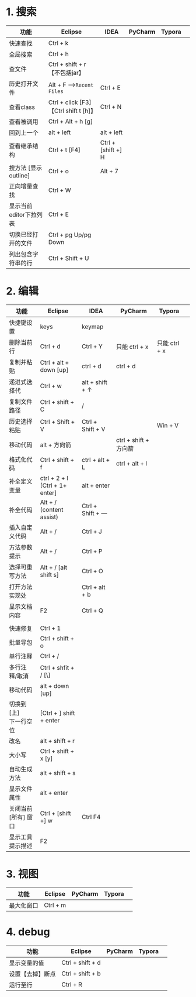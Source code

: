 # 1. 搜索
| 功能                   | Eclipse                                | IDEA              | PyCharm | Typora |      |
| ---------------------- | -------------------------------------- | ----------------- | ------- | ------ | ---- |
| 快速查找               | Ctrl + k                               |                   |         |        |      |
| 全局搜索               | Ctrl + h                               |                   |         |        |      |
| 查文件                 | Ctrl + shift + r 【不包括jar】         |                   |         |        |      |
| 历史打开文件           | Alt + F -->`Recent Files`              | Ctrl + E          |         |        |      |
| 查看class              | Ctrl + click [F3] 【Ctrl shift t [h]】 | Ctrl + N          |         |        |      |
| 查看被调用             | Ctrl + Alt + h [g]                     |                   |         |        |      |
| 回到上一个             | alt + left                             | alt + left        |         |        |      |
| 查看继承结构           | Ctrl + t [F4]                          | Ctrl +[shift +] H |         |        |      |
| 搜方法 [显示outline]   | Ctrl + o                               | Alt + 7           |         |        |      |
| 正向增量查找           | Ctrl + W                               |                   |         |        |      |
| 显示当前editor下拉列表 | Ctrl + E                               |                   |         |        |      |
| 切换已经打开的文件     | Ctrl + pg Up/pg Down                   |                   |         |        |      |
| 列出包含字符串的行     | Ctrl + Shift + U                       |                   |         |        |      |

# 2. 编辑

| 功能                        | Eclipse                              | IDEA             | PyCharm               | Typora        |      |
| --------------------------- | ------------------------------------ | ---------------- | --------------------- | ------------- | ---- |
| 快捷键设置                  | keys                                 | keymap           |                       |               |      |
| 删除当前行                  | Ctrl + d                             | Ctrl + Y         | 只能 ctrl + x         | 只能 ctrl + x |      |
| 复制并粘贴                  | Ctrl + alt + down [up]               | ctrl + d         | ctrl + d              |               |      |
| 递进式选择代                | Ctrl + w                             | alt + shift +  ↑ |                       |               |      |
| 复制文件路径                | Ctrl + shift + C                     | /                |                       |               |      |
| 历史选择粘贴                | Ctrl + Shift + V                     | Ctrl + Shift + V |                       | Win + V       |      |
| 移动代码                    | alt + 方向箭                         |                  | ctrl + shift + 方向箭 |               |      |
| 格式化代码                  | Ctrl + shift + f                     | ctrl + alt + L   | ctrl + alt + l        |               |      |
| 补全定义变量                | ctrl + 2 + l <br />[Ctrl + 1+ enter] | alt + enter      |                       |               |      |
| 补全代码                    | Alt + / (content assist)             | Ctrl + Shift + — |                       |               |      |
| 插入自定义代码              | Alt + /                              | Ctrl + J         |                       |               |      |
| 方法参数提示                | Alt + /                              | Ctrl + P         |                       |               |      |
| 选择可重写方法              | Alt + / [alt shift s]                | Ctrl + O         |                       |               |      |
| 打开方法实现处              |                                      | Ctrl + alt + b   |                       |               |      |
| 显示文档内容                | F2                                   | Ctrl + Q         |                       |               |      |
|                             |                                      |                  |                       |               |      |
| 快速修复                    | Ctrl + 1                             |                  |                       |               |      |
| 批量导包                    | Ctrl + shift + o                     |                  |                       |               |      |
| 单行注释                    | Ctrl + /                             |                  |                       |               |      |
| 多行注释/取消               | Ctrl + shfit + / [\\]                |                  |                       |               |      |
| 移动代码                    | alt + down [up]                      |                  |                       |               |      |
| 切换到 [上]<br />下一行空位 | [Ctrl + ] shift + enter              |                  |                       |               |      |
| 改名                        | alt + shift + r                      |                  |                       |               |      |
| 大小写                      | Ctrl + shift + x [y]                 |                  |                       |               |      |
| 自动生成方法                | alt + shift + s                      |                  |                       |               |      |
| 显示文件属性                | alt + enter                          |                  |                       |               |      |
| 关闭当前 [所有] 窗口        | Ctrl + [shift +] w                   | Ctrl F4          |                       |               |      |
| 显示工具提示描述            | F2                                   |                  |                       |               |      |

# 3. 视图
| 功能       | Eclipse  | PyCharm | Typora |      |
| ---------- | -------- | ------- | ------ | ---- |
| 最大化窗口 | Ctrl + m |         |        |      |

# 4. debug
| 功能       | Eclipse  | PyCharm | Typora |      |
| ---------- | -------- | ------- | ------ | ---- |
| 显示变量的值 | Ctrl + shift + d |  |  | |
| 设置【去掉】断点 | Ctrl + shift + b |         |        |      |
|运行至行|Ctrl + R||||
